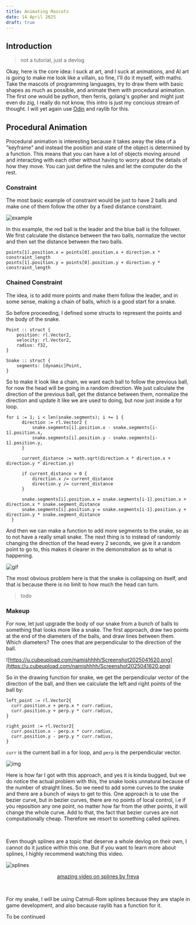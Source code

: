 ```yaml
---
title: Animating Mascots
date: 14 April 2025
draft: true
---
```


## Introduction

> not a tutorial, just a devlog

Okay, here is the core idea: I suck at art, and I suck at animations, and AI art is going to make me look like a villain, so fine, I'll do it myself, with maths. Take the mascots of programming languages, try to draw them with basic shapes as much as possible, and animate them with procedural animation. The first one would be python, then ferris, golang's gopher and might just even do zig, I really do not know, this intro is just my concious stream of thought. I will yet again use [Odin](https://odin-lang.org) and raylib for this.

## Procedural Animation

Procedural animation is interesting because it takes away the idea of a "keyframe" and instead the position and state of the object is determined by a function. This means that you can have a lot of objects moving around and interacting with each other without having to worry about the details of how they move. You can just define the rules and let the computer do the rest.

### Constraint

The most basic example of constraint would be just to have 2 balls and make one of them follow the other by a fixed distance constraint. 

![example](https://u.cubeupload.com/namishhhh/ScreenRecording20250.gif)

In this example, the red ball is the leader and the blue ball is the follower. We first calculate the distance between the two balls, normalize the vector and then set the distance between the two balls. 

```odin
points[1].position.x = points[0].position.x + direction.x * constraint_length
points[1].position.y = points[0].position.y + direction.y * constraint_length
```

### Chained Constraint

The idea, is to add more points and make them follow the leader, and in some sense, making a chain of balls, which is a good start for a snake. 

So before proceeding, I defined some structs to represent the points and the body of the snake.

```
Point :: struct {
    position: rl.Vector2,
    velocity: rl.Vector2,
    radius: f32,
}

Snake :: struct {
    segments: [dynamic]Point,
}
```

So to make it look like a chain, we want each ball to follow the previous ball, for now the head will be going in a random direction. We just calculate the direction of the previous ball, get the distance between them, normalize the direction and update it like we are used to doing, but now just inside a for loop.

```odin
for i := 1; i < len(snake.segments); i += 1 {
      direction := rl.Vector2 {
          snake.segments[i].position.x - snake.segments[i-1].position.x,
          snake.segments[i].position.y - snake.segments[i-1].position.y,
      }
      
      current_distance := math.sqrt(direction.x * direction.x + direction.y * direction.y)
      
      if current_distance > 0 {
          direction.x /= current_distance
          direction.y /= current_distance
      }
      
      snake.segments[i].position.x = snake.segments[i-1].position.x + direction.x * snake.segment_distance
      snake.segments[i].position.y = snake.segments[i-1].position.y + direction.y * snake.segment_distance
  }
```

And then we can make a function to add more segments to the snake, so as to not have a really small snake. The next thing is to instead of randomly changing the direction of the head every 2 seconds, we give it a random point to go to, this makes it clearer in the demonstration as to what is happening. 

![gif](https://u.cubeupload.com/namishhhh/987ScreenRecording20250.gif)

The most obvious problem here is that the snake is collapsing on itself, and that is because there is no limit to how much the head can turn.

> todo


### Makeup

For now, let just upgrade the body of our snake from a bunch of balls to something that looks more like a snake. The first approach, draw two points at the end of the diameters of the balls, and draw lines between them. Which diameters? The ones that are perpendicular to the direction of the ball.

![https://u.cubeupload.com/namishhhh/Screenshot2025041620.png](https://u.cubeupload.com/namishhhh/Screenshot2025041620.png)

So in the drawing function for snake, we get the perpendicular vector of the direction of the ball, and then we calculate the left and right points of the ball by:

```odin
left_point := rl.Vector2{
  curr.position.x + perp.x * curr.radius,
  curr.position.y + perp.y * curr.radius,
}

right_point := rl.Vector2{
  curr.position.x - perp.x * curr.radius,
  curr.position.y - perp.y * curr.radius,
}
```

`curr` is the current ball in a for loop, and `perp` is the perpendicular vector.

![img](https://u.cubeupload.com/namishhhh/Screenshot2025041701.png)

Here is how far I got with this approach, and yes it is kinda bugged, but we do notice the actual problem with this, the snake looks unnatural because of the number of straight lines. So we need to add some curves to the snake and there are a bunch of ways to get to this. One approach is to use the bezier curve, but in bezier curves, there are no points of local control, i.e if you reposition any one point, no matter how far from the other points, it will change the whole curve. Add to that, the fact that bezier curves are not computationally cheap. Therefore we resort to something called splines.

<br>

Even though splines are a topic that deserve a whole devlog on their own, I cannot do it justice within this one. But if you want to learn more about splines, I highly recommend watching this video.

![splines](https://i.ytimg.com/vi/jvPPXbo87ds/maxresdefault.jpg)

<div align="center">

[amazing video on splines by freya](https://www.youtube.com/watch?v=jvPPXbo87ds)

</div>

<br>

For my snake, I will be using Catmull-Rom splines because they are staple in game development, and also because raylib has a function for it.



To be continued